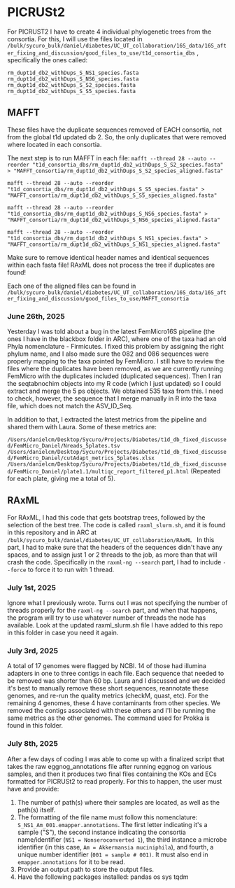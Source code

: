 # PICRUSt2
For PICRUST2 I have to create 4 individual phylogenetic trees from the consortia. For this, I will use the files located in `/bulk/sycuro_bulk/daniel/diabetes/UC_UT_collaboration/16S_data/16S_after_fixing_and_discussion/good_files_to_use/t1d_consortia_dbs` , specifically the ones called:

`rm_dupt1d_db2_withDups_S_NS1_species.fasta`
`rm_dupt1d_db2_withDups_S_NS6_species.fasta`
`rm_dupt1d_db2_withDups_S_S2_species.fasta`
`rm_dupt1d_db2_withDups_S_S5_species.fasta`

## MAFFT
These files have the duplicate sequences removed of EACH consortia, not from the global t1d updated db 2. So, the only duplicates that were removed where located in each consortia. 

The next step is to run MAFFT in each file:
`mafft --thread 28 --auto --reorder "t1d_consortia_dbs/rm_dupt1d_db2_withDups_S_S2_species.fasta" > "MAFFT_consortia/rm_dupt1d_db2_withDups_S_S2_species_aligned.fasta"`

`mafft --thread 28 --auto --reorder "t1d_consortia_dbs/rm_dupt1d_db2_withDups_S_S5_species.fasta" > "MAFFT_consortia/rm_dupt1d_db2_withDups_S_S5_species_aligned.fasta"`

`mafft --thread 28 --auto --reorder "t1d_consortia_dbs/rm_dupt1d_db2_withDups_S_NS6_species.fasta" > "MAFFT_consortia/rm_dupt1d_db2_withDups_S_NS6_species_aligned.fasta"`

`mafft --thread 28 --auto --reorder "t1d_consortia_dbs/rm_dupt1d_db2_withDups_S_NS1_species.fasta" > "MAFFT_consortia/rm_dupt1d_db2_withDups_S_NS1_species_aligned.fasta"`

Make sure to remove identical header names and identical sequences within each fasta file! RAxML does not process the tree if duplicates are found!

Each one of the aligned files can be found in `/bulk/sycuro_bulk/daniel/diabetes/UC_UT_collaboration/16S_data/16S_after_fixing_and_discussion/good_files_to_use/MAFFT_consortia`

### June 26th, 2025
Yesterday I was told about a bug in the latest FemMicro16S pipeline (the ones I have in the blackbox folder in ARC), where one of the taxa had an old Phyla nomenclature - Firmicutes. I fixed this problem by assigning the right phylum name, and I also made sure the 082 and 086 sequences were properly mapping to the taxa pointed by FemMicro. I still have to review the files where the duplicates have been removed, as we are currently running FemMicro with the duplicates included (duplicated sequences). Then I ran the seqtabnochim objects into my R code (which I just updated) so I could extract and merge the 5 ps objects. We obtained 535 taxa from this. I need to check, however, the sequence that I merge manually in R into the taxa file, which does not match the ASV_ID_Seq.

In addition to that, I extracted the latest metrics from the pipeline and shared them with Laura. Some of these metrics are:

`/Users/danielcm/Desktop/Sycuro/Projects/Diabetes/t1d_db_fixed_discussed/FemMicro_Daniel/Nreads_5plates.tsv`
`/Users/danielcm/Desktop/Sycuro/Projects/Diabetes/t1d_db_fixed_discussed/FemMicro_Daniel/cutAdapt_metrics_5plates.xlsx`
`/Users/danielcm/Desktop/Sycuro/Projects/Diabetes/t1d_db_fixed_discussed/FemMicro_Daniel/plate1.1/multiqc_report_filtered_p1.html` (Repeated for each plate, giving me a total of 5).

## RAxML

For RAxML, I had this code that gets bootstrap trees, followed by the selection of the best tree. The code is called `raxml_slurm.sh`, and it is found in this repository and in ARC at `/bulk/sycuro_bulk/daniel/diabetes/UC_UT_collaboration/RAxML
` 
In this part, I had to make sure that the headers of the sequences didn't have any spaces, and to assign just 1 or 2 threads to the job, as more than that will crash the code. Specifically in the `raxml-ng --search` part, I had to include `--force` to force it to run with 1 thread.

### July 1st, 2025
Ignore what I previously wrote. Turns out I was not specifying the number of threads properly for the `raxml-ng --search` part, and when that happens, the program will try to use whatever number of threads the node has available. Look at the updated raxml_slurm.sh file I have added to this repo in this folder in case you need it again.

### July 3rd, 2025
A total of 17 genomes were flagged by NCBI. 14 of those had illumina adapters in one to three contigs in each file. Each sequence that needed to be removed was shorter than 60 bp. Laura and I discussed and we decided it's best to manually remove these short sequences, reannotate these genomes, and re-run the quality metrics (checkM, quast, etc). For the remaining 4 genomes, these 4 have contaminants from other species. We removed the contigs associated with these others and I'll be running the same metrics as the other genomes. The command used for Prokka is found in this folder.

### July 8th, 2025

After a few days of coding I was able to come up with a finalized script that takes the raw eggnog_annotations file after running eggnog on various samples, and then it produces two final files containing the KOs and ECs formatted for PICRUSt2 to read properly. For this to happen, the user must have and provide:

1) The number of path(s) where their samples are located, as well as the path(s) itself.
2) The formatting of the file name must follow this nomenclature: `S_NS1_Am_001.emapper.annotations`. The first letter indicating it's a sample ("S"), the second instance indicating the consortia name/identifier (`NS1 = Nonseroconverted 1`), the third instance a microbe identifier (in this case, `Am = Akkermansia muciniphila`), and fourth, a unique number identifier (`001 = sample # 001)`. It must also end in `emapper.annotations` for it to be read.
3) Provide an output path to store the output files.
4) Have the following packages installed:
  pandas
  os
  sys
  tqdm

